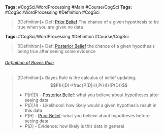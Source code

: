---
---

**Tags:** #CogSci/WordProcessing #Main #Course/CogSci
**Tags:** #CogSci/WordProcessing #Definition #CogSci 

 > 
 > \[!Definition\]+ Def: [Prior Belief](..\Individuals\Prior%20Belief.md)
 > The chance of a given hypothesis to be true when you are given no data

**Tags:** #CogSci/WordProcessing #Definition #Course/CogSci 

 > 
 > \[!Definition\]+ Def: [Posterior Belief](..\Individuals\Posterior%20Belief.md)
 > the chance of a given hypothesis being true after seeing some evidence

###### [Definition of Bayes Rule](Bayes%20Rule.md)

 > 
 > \[!Definition\]+
 > Bayes Rule is the calculus of belief updating.
 > $$P(H|D)=\frac{P(D|H),P(H)}{P(D)}$$
 > 
 > * $P(H|D)$ - [Posterior Belief](..\Individuals\Posterior%20Belief.md): what you believe about hypotheses after seeing data
 > * $P(D|H)$ - Likelihood: how likely would a given hypothesis result in this data
 > * $P(H)$ - [Prior Belief](..\Individuals\Prior%20Belief.md): what you believe about hypotheses before seeing data
 > * $P(D)$ - Evidence: how likely is this data in general
